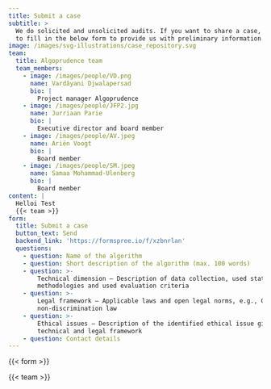 ```yaml
---
title: Submit a case
subtitle: >
  We do solicited and unsolicited audits. If you want to share a case, feel free
  to fill in the below form to provide us with preliminary information.
image: /images/svg-illustrations/case_repository.svg
team:
  title: Algoprudence team
  team_members:
    - image: /images/people/VD.png
      name: Vardâyani Djwalapersad
      bio: |
        Project manager Algoprudence
    - image: /images/people/JFP2.jpg
      name: Jurriaan Parie
      bio: |
        Executive director and board member
    - image: /images/people/AV.jpeg
      name: Ariën Voogt
      bio: |
        Board member
    - image: /images/people/SM.jpeg
      name: Samaa Mohammad-Ulenberg
      bio: |
        Board member
content: |
  Helloi Test
  {{< team >}}
form:
  title: Submit a case
  button_text: Send
  backend_link: 'https://formspree.io/f/xzbnrlan'
  questions:
    - question: Name of the algorithm
    - question: Short description of the algorithm (max. 100 words)
    - question: >-
        Technical dimension – Description of data collection, used statistical
        methodologies and used evaluation criteria 
    - question: >-
        Legal framework – Applicable laws and open legal norms, e.g., GDPR, EU
        non-discrimination law 
    - question: >-
        Ethical issues – Description of the identified ethical issue given it's
        technical and legal framework
    - question: Contact details
---
```


{{< form >}}

{{< team >}}
